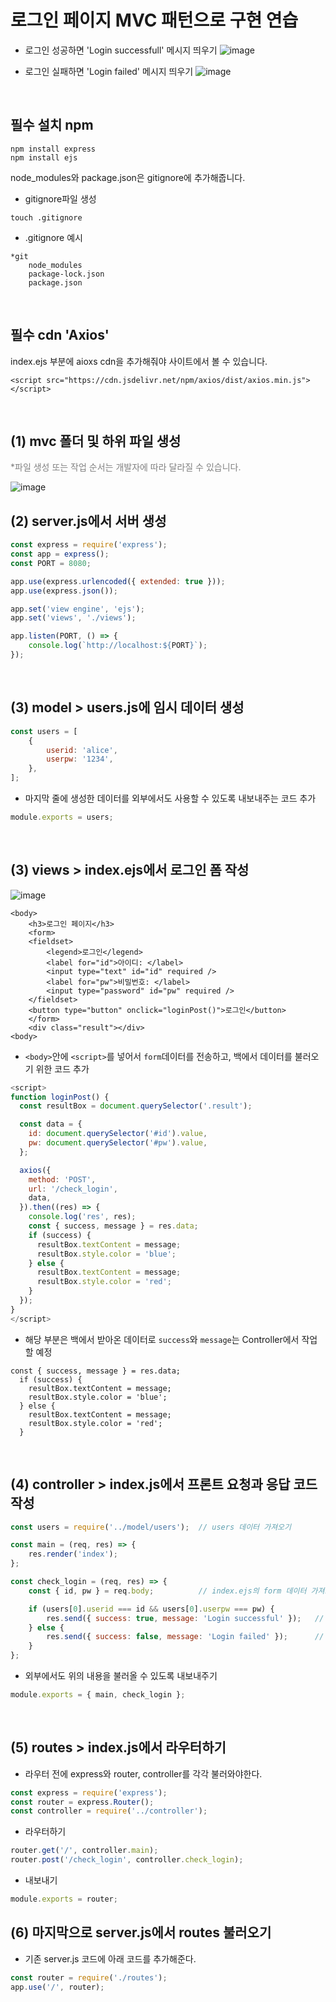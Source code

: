로그인 페이지 MVC 패턴으로 구현 연습
==================================

- 로그인 성공하면 'Login successfull' 메시지 띄우기
![image](https://github.com/AhYoungJo/mvc_practice02/assets/125351416/829fab59-a7c7-44f2-9772-5d1b7add698a)

- 로그인 실패하면 'Login failed' 메시지 띄우기
![image](https://github.com/AhYoungJo/mvc_practice02/assets/125351416/7f5211b8-218c-412c-ae29-4fb99813ad89)

<br />

## 필수 설치 npm
	npm install express
    npm install ejs

node_modules와 package.json은 gitignore에 추가해줍니다.

- gitignore파일 생성
```
touch .gitignore
```
- .gitignore 예시
```gitigonore
*git
    node_modules
    package-lock.json
    package.json
```
<br />

## 필수 cdn 'Axios'

index.ejs 부분에 aioxs cdn을 추가해줘야 사이트에서 볼 수 있습니다.
```ejs
<script src="https://cdn.jsdelivr.net/npm/axios/dist/axios.min.js">
</script>
```
<br />

(1) mvc 폴더 및 하위 파일 생성
-------------------------
<p style='color: gray;'>*파일 생성 또는 작업 순서는 개발자에 따라 달라질 수 있습니다.</p>

![image](https://github.com/AhYoungJo/mvc_practice02/assets/125351416/a937b901-b3cb-4a1d-97d5-61ed54f1c5e5)

## (2) server.js에서 서버 생성
```javascript
const express = require('express');
const app = express();
const PORT = 8080;

app.use(express.urlencoded({ extended: true }));
app.use(express.json());

app.set('view engine', 'ejs');
app.set('views', './views');

app.listen(PORT, () => {
	console.log(`http://localhost:${PORT}`);
});
```
<br />

## (3) model > users.js에 임시 데이터 생성
```js
const users = [
	{
		userid: 'alice',
		userpw: '1234',
	},
];
```
- 마지막 줄에 생성한 데이터를 외부에서도 사용할 수 있도록 내보내주는 코드 추가
```js
module.exports = users;
```
<br />

## (3) views > index.ejs에서 로그인 폼 작성

![image](https://github.com/AhYoungJo/mvc_practice02/assets/125351416/d487ea3c-103d-44e1-b29a-3f84640cabd7)

```ejs
<body>
	<h3>로그인 페이지</h3>
	<form>
	<fieldset>
		<legend>로그인</legend>
		<label for="id">아이디: </label>
		<input type="text" id="id" required />
		<label for="pw">비밀번호: </label>
		<input type="password" id="pw" required />
	</fieldset>
	<button type="button" onclick="loginPost()">로그인</button>
	</form>
	<div class="result"></div>
<body>
```
- `<body>`안에 `<script>`를 넣어서 `form`데이터를 전송하고, 백에서 데이터를 불러오기 위한 코드 추가
```javascript
<script>
function loginPost() {
  const resultBox = document.querySelector('.result');

  const data = {
    id: document.querySelector('#id').value,
    pw: document.querySelector('#pw').value,
  };

  axios({
    method: 'POST',
    url: '/check_login',
    data,
  }).then((res) => {
    console.log('res', res);
    const { success, message } = res.data;
    if (success) {
      resultBox.textContent = message;
      resultBox.style.color = 'blue';
    } else {
      resultBox.textContent = message;
      resultBox.style.color = 'red';
    }
  });
}
</script>
```
- 해당 부분은 백에서 받아온 데이터로 `success`와 `message`는 Controller에서 작업할 예정 
```ejs
const { success, message } = res.data;
  if (success) {
    resultBox.textContent = message;
    resultBox.style.color = 'blue';
  } else {
    resultBox.textContent = message;
    resultBox.style.color = 'red';
  }
```
<br />

## (4) controller > index.js에서 프론트 요청과 응답 코드 작성
```js
const users = require('../model/users');  // users 데이터 가져오기

const main = (req, res) => {
	res.render('index');
};

const check_login = (req, res) => {
	const { id, pw } = req.body;          // index.ejs의 form 데이터 가져오기

	if (users[0].userid === id && users[0].userpw === pw) {             // 만약 아이디와 비밀번호가 일치하면
		res.send({ success: true, message: 'Login successful' });   // scuess값은 true, message는 이와 같은 내용으로 저장해서 응답한다.
	} else {                                                            // 틀리면
		res.send({ success: false, message: 'Login failed' });      // success값은 false, message는 이와 같은 내용으로 저장해서 응답한다.
	}
};
```
- 외부에서도 위의 내용을 불러올 수 있도록 내보내주기
```js
module.exports = { main, check_login };
```
<br />

## (5) routes > index.js에서 라우터하기
- 라우터 전에 express와 router, controller를 각각 불러와야한다.
```js
const express = require('express');
const router = express.Router();
const controller = require('../controller');
```
- 라우터하기
```js
router.get('/', controller.main);
router.post('/check_login', controller.check_login);
```
- 내보내기
```js
module.exports = router;
```

## (6) 마지막으로 server.js에서 routes 불러오기 
- 기존 server.js 코드에 아래 코드를 추가해준다.
```js
const router = require('./routes');
app.use('/', router);
```

